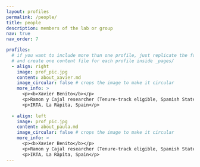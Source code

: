 ```yaml
---
layout: profiles
permalink: /people/
title: people
description: members of the lab or group
nav: true
nav_order: 7

profiles:
  # if you want to include more than one profile, just replicate the following block
  # and create one content file for each profile inside _pages/
  - align: right
    image: prof_pic.jpg
    content: about_xavier.md
    image_circular: false # crops the image to make it circular
    more_info: >
      <p><b>Xavier Benito</b></p>
      <p>Ramon y Cajal researcher (Tenure-track eligible, Spanish State Research Agency)</p>
      <p>IRTA, La Ràpita, Spain</p>
      
  - align: left
    image: prof_pic.jpg
    content: about_paula.md
    image_circular: false # crops the image to make it circular
    more_info: >
      <p><b>Xavier Benito</b></p>
      <p>Ramon y Cajal researcher (Tenure-track eligible, Spanish State Research Agency)</p>
      <p>IRTA, La Ràpita, Spain</p>
---
```

